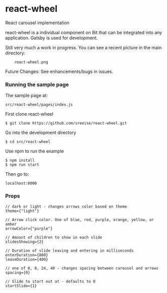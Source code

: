 # react-wheel
React carousel implementation

react-wheel is a individual component on Bit that can be integrated into any application.
Gatsby is used for development.

Still very much a work in progress. You can see a recent picture in the main directory:

        react-wheel.png

Future Changes: See enhancements/bugs in issues.

### Running the sample page
The sample page at:
 
    src/react-wheel/pages/index.js

First clone react-wheel

    $ git clone https://github.com/sreeise/react-wheel.git
    
Go into the development directory

    $ cd src/react-wheel
    
Use npm to run the example

    $ npm install
    $ npm run start
    
Then go to:

    localhost:8000

### Props

    // dark or light - changes arrows color based on theme
    theme={"light"} 
    
    // Arrow click color. One of blue, red, purple, orange, yellow, or amber
    arrowColor={"purple"}  
    
    // Amount of children to show in each slide
    slidesShowing={2}
    
    // Duration of slide leaving and entering in milliseconds
    enterDuration={800} 
    leaveDuration={400}
    
    // one of 0, 8, 24, 40 - changes spacing between carousel and arrows  
    spacing={0}
    
    // Slide to start out at - defaults to 0
    startSlide={1}
